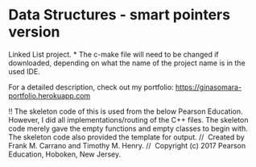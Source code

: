 # Data Structures - smart pointers version
 
Linked List project. * The c-make file will need to be changed if downloaded, depending on what the name of the project name is in the used IDE. 

For a detailed description, check out my portfolio: https://ginasomara-portfolio.herokuapp.com


!! The skeleton code of this is used from the below Pearson Education. However, I did all implementations/routing of the C++ files. The skeleton code merely gave the empty functions and empty classes to begin with. The skeleton code also provided the template for output.
//  Created by Frank M. Carrano and Timothy M. Henry.
//  Copyright (c) 2017 Pearson Education, Hoboken, New Jersey.
